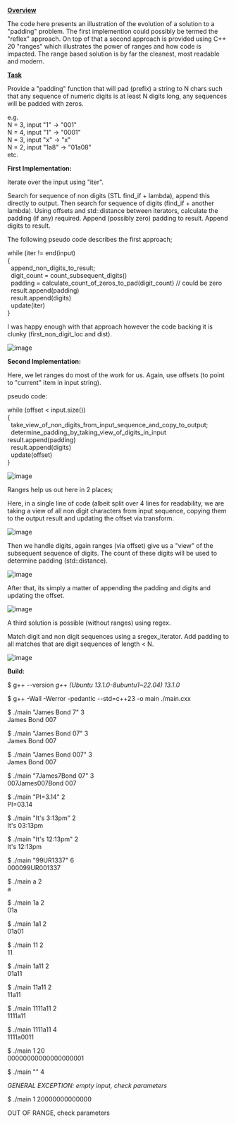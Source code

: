 <ins>**Overview**</ins>

The code here presents an illustration of the evolution of a solution to a "padding" problem. The first implemention could
possibly be termed the "reflex" approach. On top of that a second approach is provided using C++ 20 "ranges" which illustrates
the power of ranges and how code is impacted. The range based solution is by far the cleanest, most readable and modern. 

<ins>**Task**</ins>

Provide a "padding" function that will pad (prefix) a string to N chars such that any sequence of numeric digits is at least N
digits long, any sequences will be padded with zeros. 

e.g. \
N = 3, input "1" -> "001"\
N = 4, input "1" -> "0001"\
N = 3, input "x" -> "x"\
N = 2, input "1a8" -> "01a08"\
etc.




**First Implementation:**

Iterate over the input using "iter".  

Search for sequence of non digits (STL find_if + lambda), append this directly to output. 
Then search for sequence of digits (find_if + another lambda). Using offsets and std::distance between iterators, calculate the padding (if any) required. 
Append (possibly zero) padding to result.
Append digits to result.


The following pseudo code describes the first approach;


while (iter  != end(input)\
{\
  &nbsp; append_non_digits_to_result;\
  &nbsp; digit_count = count_subsequent_digits()  
  &nbsp; padding = calculate_count_of_zeros_to_pad(digit_count) // could be zero  
  &nbsp; result.append(padding)  
  &nbsp; result.append(digits)  
  &nbsp; update(iter)  
}  


I was happy enough with that approach however the code backing it is clunky (first_non_digit_loc and dist). 

![image](https://github.com/grahamers/padding/assets/19392728/882d21f0-fcaf-4bb2-a5fd-4c61c66a0ce4)


**Second Implementation:**

Here, we let ranges do most of the work for us. Again, use offsets (to point to "current" item in input string).

pseudo code:

while (offset < input.size())\
{\
  &nbsp; take_view_of_non_digits_from_input_sequence_and_copy_to_output;\
  &nbsp; determine_padding_by_taking_view_of_digits_in_input 
  &nbsp; result.append(padding)  
  &nbsp; result.append(digits)  
  &nbsp; update(offset)  
}  

![image](https://github.com/grahamers/padding/assets/19392728/9b993261-e2e9-41b0-8547-4a55e689eec7)

Ranges help us out here in 2 places;

Here, in a single line of code (albeit split over 4 lines for readability, we are taking a view of all non
digit characters from input sequence, copying them to the output result and updating the offset via transform.

![image](https://github.com/grahamers/padding/assets/19392728/051e4e16-25ad-448c-bc66-bed51385cefe)



Then we handle digits, again ranges (via offset) give us a "view" of the subsequent sequence of digits. The count of these digits
will be used to determine padding (std::distance).

![image](https://github.com/grahamers/padding/assets/19392728/02199ad0-6167-46f1-a928-f8890e571da7)


After that, its simply a matter of appending the padding and digits and updating the offset.


![image](https://github.com/grahamers/padding/assets/19392728/5301720a-b5eb-436a-968c-b42b7344f7bf)


A third solution is possible (without ranges) using regex. 

Match digit and non digit sequences using a sregex_iterator. Add padding to all matches that 
are digit sequences of length < N.

![image](https://github.com/grahamers/padding/assets/19392728/fbed0dda-a547-4f6b-8832-f92025ad13dd)


**Build:**

$  g++ --version
*g++ (Ubuntu 13.1.0-8ubuntu1~22.04) 13.1.0*

$ g++ -Wall -Werror -pedantic --std=c++23 -o main ./main.cxx

 
$ ./main "James Bond 7" 3\
James Bond 007

$ ./main "James Bond 07" 3\
James Bond 007

$ ./main "James Bond 007" 3\
James Bond 007

$ ./main "7James7Bond 07" 3\
007James007Bond 007

$ ./main "PI=3.14" 2\
PI=03.14

$ ./main "It's 3:13pm" 2\
It's 03:13pm

$ ./main "It's 12:13pm" 2\
It's 12:13pm

$ ./main "99UR1337" 6\
000099UR001337

$ ./main  a  2\
a

$ ./main  1a  2\
01a

$ ./main  1a1  2\
01a01

$ ./main  11  2\
11

$ ./main  1a11  2\
01a11

$ ./main  11a11  2\
11a11

$ ./main  1111a11  2\
1111a11

$ ./main  1111a11 4\
1111a0011

$ ./main  1 20\
00000000000000000001

$ ./main  "" 4

*GENERAL EXCEPTION: empty input, check parameters*

$ ./main  1 20000000000000

OUT OF RANGE, check parameters


